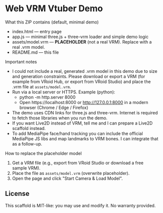 Web VRM Vtuber Demo
===================

What this ZIP contains (default, minimal demo)
- index.html — entry page
- app.js — minimal three.js + three-vrm loader and simple demo logic
- assets/model.vrm — **PLACEHOLDER** (not a real VRM). Replace with a real .vrm model.
- README.md — this file

Important notes
- I could not include a real, generated .vrm model in this demo due to size and generation constraints.
  Please download or export a VRM (for example from VRoid Hub, or export from VRoid Studio) and place the .vrm file at `assets/model.vrm`.
- Run via a local server or HTTPS. Example (python):
  - python -m http.server 8000
  - Open https://localhost:8000 or http://127.0.0.1:8000 in a modern browser (Chrome / Edge / Firefox)
- The demo uses CDN links for three.js and three-vrm. Internet is required to fetch those libraries when you run the demo.
- If you want Live2D instead of VRM, tell me and I can prepare a Live2D scaffold instead.
- To add MediaPipe face/hand tracking you can include the official MediaPipe JS libs and map landmarks to VRM bones. I can integrate that as a follow-up.

How to replace the placeholder model
1. Get a VRM file (e.g., export from VRoid Studio or download a free sample VRM).
2. Place the file as `assets/model.vrm` (overwrite placeholder).
3. Open the page and click "Start Camera & Load Model".

License
-------
This scaffold is MIT-like: you may use and modify it. No warranty provided.
